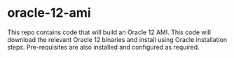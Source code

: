 # oracle-12-ami

This repo contains code that will build an Oracle 12 AMI.
This code will download the relevant Oracle 12 binaries and install using Oracle installation steps.
Pre-requisites are also installed and configured as required.


